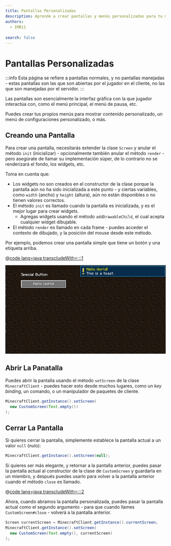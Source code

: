 ```yaml
---
title: Pantallas Personalizadas
description: Aprende a crear pantallas y menús personalizadas para tu mod.
authors:
  - IMB11

search: false
---
```


# Pantallas Personalizadas

:::info
Esta página se refiere a pantallas normales, y no pantallas manejadas - estas pantallas son las que son abiertas por el jugador en el cliente, no las que son manejadas por el servidor.
:::

Las pantallas son esencialmente la interfaz gráfica con la que jugador interactúa con, como el menú principal, el menú de pausa, etc.

Puedes crear tus propios menús para mostrar contenido personalizado, un menú de configuraciones personalizado, o más.

## Creando una Pantalla

Para crear una pantalla, necesitarás extender la clase `Screen` y anular el método `init` (inicializar) - opcionalmente también anular el método `render` - pero asegúrate de llamar su implementación súper, de lo contrario no se renderizará el fondo, los widgets, etc.

Toma en cuenta que:

- Los widgets no son creados en el constructor de la clase porque la pantalla aún no ha sido inicializada a este punto - y ciertas variables, como `width` (ancho) y `height` (altura), aún no están disponibles o no tienen valores correctos.
- El método `init` es llamado cuando la pantalla es inicializada, y es el mejor lugar para crear widgets.
  - Agregas widgets usando el método `addDrawableChild`, el cual acepta cualquier widget dibujable.
- El método `render` es llamado en cada frame - puedes acceder el contexto de dibujado, y la posición del mouse desde este método.

Por ejemplo, podemos crear una pantalla simple que tiene un botón y una etiqueta arriba.

@[code lang=java transcludeWith=:::1](@/reference/1.21/src/client/java/com/example/docs/rendering/screens/CustomScreen.java)

![Pantalla Personalizada 1](/assets/develop/rendering/gui/custom-1-example.png)

## Abrir La Panatalla

Puedes abrir la pantalla usando el método `setScreen` de la clase `MinecraftClient` - puedes hacer esto desde muchos lugares, como un _key binding_, un comando, o un manipulador de paquetes de cliente.

```java
MinecraftClient.getInstance().setScreen(
  new CustomScreen(Text.empty())
);
```

## Cerrar La Pantalla

Si quieres cerrar la pantalla, simplemente establece la pantalla actual a un valor `null` (nulo):

```java
MinecraftClient.getInstance().setScreen(null);
```

Si quieres ser más elegante, y retornar a la pantalla anterior, puedes pasar la pantalla actual al constructor de la clase de `CustomScreen` y guardarla en un miembro, y después puedes usarlo para volver a la pantalla anterior cuando el método `close` es llamado.

@[code lang=java transcludeWith=:::2](@/reference/1.21/src/client/java/com/example/docs/rendering/screens/CustomScreen.java)

Ahora, cuando abramos la pantalla personalizada, puedes pasar la pantalla actual como el segundo argumento - para que cuando llames `CustomScreen#close` - volverá a la pantalla anterior.

```java
Screen currentScreen = MinecraftClient.getInstance().currentScreen;
MinecraftClient.getInstance().setScreen(
  new CustomScreen(Text.empty(), currentScreen)
);
```

